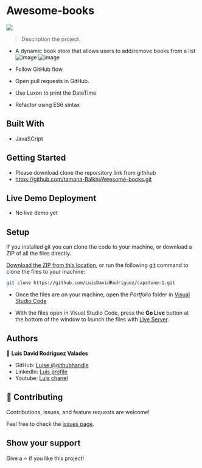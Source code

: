 # Awesome-books
![](https://img.shields.io/badge/Microverse-blueviolet)

> Description the project.
 - A dynamic book store that allows users to add/remove books from a list
 ![image](https://user-images.githubusercontent.com/105079888/183493696-00b05a94-cde7-484e-8b90-fd12bc8f6157.png)
 ![image](https://user-images.githubusercontent.com/105079888/183493730-be821ab6-3cda-41ef-8d72-2a22ddecbd91.png)


 

- Follow GitHub flow.
- Open pull requests in GitHub.
- Use Luxon to print the DateTime
- Refactor using ES6 sintax


## Built With
- JavaSCript

## Getting Started
- Please download clone the reporsitory link from githhub
- https://github.com/tamana-Balkhi/Awesome-books.git

## Live Demo Deployment
- No live demo yet

## Setup
If you installed git you can clone the code to your machine, or download a ZIP of all the files directly.

[Download the ZIP from this location](https://github.com/LuisDavidRodriguez/capstone-1/archive/refs/heads/main.zip), or run the following [git](https://git-scm.com/downloads)
 command to clone the files to your machine:

```bash
git clone https://github.com/LuisDavidRodriguez/capstone-1.git
```
- Once the files are on your machine, open the _Portfolio_ folder in [Visual Studio Code](https://code.visualstudio.com/)

- With the files open in Visual Studio Code, press the **Go Live** button at the bottom of the window to launch the files with [Live Server](https://marketplace.visualstudio.com/items?itemName=ritwickdey.LiveServer).


## Authors

👤 **Luis David Rodriguez Valades**


- GitHub: [ Luise @githubhandle](https://github.com/LuisDavidRodriguez)
- LinkedIn: [  Luis profile](https://www.linkedin.com/in/luis-david-rodriguez-valades)
- Youtube: [ Luis chanel](https://www.youtube.com/channel/UChuA4SgdDYk2DHStsy7HEgQ)


## 🤝 Contributing

Contributions, issues, and feature requests are welcome!

Feel free to check the [issues page](../../issues/).

## Show your support

Give a ⭐️ if you like this project!
